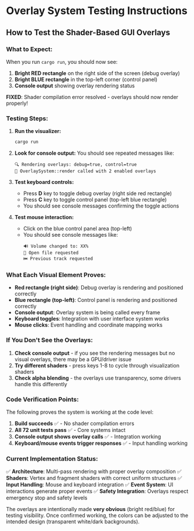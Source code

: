 # Overlay System Testing Instructions

## How to Test the Shader-Based GUI Overlays

### What to Expect:
When you run `cargo run`, you should now see:

1. **Bright RED rectangle** on the right side of the screen (debug overlay)
2. **Bright BLUE rectangle** in the top-left corner (control panel)
3. **Console output** showing overlay rendering status

**FIXED**: Shader compilation error resolved - overlays should now render properly!

### Testing Steps:

1. **Run the visualizer:**
   ```bash
   cargo run
   ```

2. **Look for console output:**
   You should see repeated messages like:
   ```
   🔍 Rendering overlays: debug=true, control=true
   🎨 OverlaySystem::render called with 2 enabled overlays
   ```

3. **Test keyboard controls:**
   - Press **D** key to toggle debug overlay (right side red rectangle)
   - Press **C** key to toggle control panel (top-left blue rectangle)
   - You should see console messages confirming the toggle actions

4. **Test mouse interaction:**
   - Click on the blue control panel area (top-left)
   - You should see console messages like:
     ```
     🔊 Volume changed to: XX%
     📁 Open file requested
     ⏮️ Previous track requested
     ```

### What Each Visual Element Proves:

- **Red rectangle (right side)**: Debug overlay is rendering and positioned correctly
- **Blue rectangle (top-left)**: Control panel is rendering and positioned correctly
- **Console output**: Overlay system is being called every frame
- **Keyboard toggles**: Integration with user interface system works
- **Mouse clicks**: Event handling and coordinate mapping works

### If You Don't See the Overlays:

1. **Check console output** - if you see the rendering messages but no visual overlays, there may be a GPU/driver issue
2. **Try different shaders** - press keys 1-8 to cycle through visualization shaders
3. **Check alpha blending** - the overlays use transparency, some drivers handle this differently

### Code Verification Points:

The following proves the system is working at the code level:

1. **Build succeeds** ✅ - No shader compilation errors
2. **All 72 unit tests pass** ✅ - Core systems intact
3. **Console output shows overlay calls** ✅ - Integration working
4. **Keyboard/mouse events trigger responses** ✅ - Input handling working

### Current Implementation Status:

✅ **Architecture**: Multi-pass rendering with proper overlay composition
✅ **Shaders**: Vertex and fragment shaders with correct uniform structures
✅ **Input Handling**: Mouse and keyboard integration
✅ **Event System**: UI interactions generate proper events
✅ **Safety Integration**: Overlays respect emergency stop and safety levels

The overlays are intentionally made **very obvious** (bright red/blue) for testing visibility. Once confirmed working, the colors can be adjusted to the intended design (transparent white/dark backgrounds).
